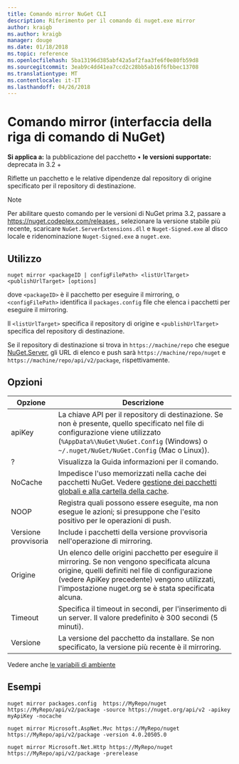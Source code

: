 ```yaml
---
title: Comando mirror NuGet CLI
description: Riferimento per il comando di nuget.exe mirror
author: kraigb
ms.author: kraigb
manager: douge
ms.date: 01/18/2018
ms.topic: reference
ms.openlocfilehash: 5ba13196d385abf42a5af2faa3fe6f0e80fb59d8
ms.sourcegitcommit: 3eab9c4dd41ea7ccd2c28bb5ab16f6fbbec13708
ms.translationtype: MT
ms.contentlocale: it-IT
ms.lasthandoff: 04/26/2018
---
```

# <a name="mirror-command-nuget-cli"></a>Comando mirror (interfaccia della riga di comando di NuGet)

**Si applica a:** la pubblicazione del pacchetto &bullet; **le versioni supportate:** deprecata in 3.2 +

Riflette un pacchetto e le relative dipendenze dal repository di origine specificato per il repository di destinazione.

> [!NOTE]
> Per abilitare questo comando per le versioni di NuGet prima 3.2, passare a [ https://nuget.codeplex.com/releases ](https://nuget.codeplex.com/releases), selezionare la versione stabile più recente, scaricare `NuGet.ServerExtensions.dll` e `Nuget-Signed.exe` al disco locale e ridenominazione `Nuget-Signed.exe` a `nuget.exe`.

## <a name="usage"></a>Utilizzo

```cli
nuget mirror <packageID | configFilePath> <listUrlTarget> <publishUrlTarget> [options]
```

dove `<packageID>` è il pacchetto per eseguire il mirroring, o `<configFilePath>` identifica il `packages.config` file che elenca i pacchetti per eseguire il mirroring.

Il `<listUrlTarget>` specifica il repository di origine e `<publishUrlTarget>` specifica del repository di destinazione.

Se il repository di destinazione si trova in `https://machine/repo` che esegue [NuGet.Server](../hosting-packages/nuget-server.md), gli URL di elenco e push sarà `https://machine/repo/nuget` e `https://machine/repo/api/v2/package`, rispettivamente.

## <a name="options"></a>Opzioni

| Opzione | Descrizione |
| --- | --- |
| apiKey | La chiave API per il repository di destinazione. Se non è presente, quello specificato nel file di configurazione viene utilizzato (`%AppData%\NuGet\NuGet.Config` (Windows) o `~/.nuget/NuGet/NuGet.Config` (Mac o Linux)). |
| ? | Visualizza la Guida informazioni per il comando. |
| NoCache | Impedisce l'uso memorizzati nella cache dei pacchetti NuGet. Vedere [gestione dei pacchetti globali e alla cartella della cache](../consume-packages/managing-the-global-packages-and-cache-folders.md). |
| NOOP | Registra quali possono essere eseguite, ma non esegue le azioni; si presuppone che l'esito positivo per le operazioni di push. |
| Versione provvisoria | Include i pacchetti della versione provvisoria nell'operazione di mirroring. |
| Origine | Un elenco delle origini pacchetto per eseguire il mirroring. Se non vengono specificata alcuna origine, quelli definiti nel file di configurazione (vedere ApiKey precedente) vengono utilizzati, l'impostazione nuget.org se è stata specificata alcuna. |
| Timeout | Specifica il timeout in secondi, per l'inserimento di un server. Il valore predefinito è 300 secondi (5 minuti). |
| Versione | La versione del pacchetto da installare. Se non specificato, la versione più recente è il mirroring. |

Vedere anche [le variabili di ambiente](cli-ref-environment-variables.md)

## <a name="examples"></a>Esempi

```cli
nuget mirror packages.config  https://MyRepo/nuget https://MyRepo/api/v2/package -source https://nuget.org/api/v2 -apikey myApiKey -nocache

nuget mirror Microsoft.AspNet.Mvc https://MyRepo/nuget https://MyRepo/api/v2/package -version 4.0.20505.0

nuget mirror Microsoft.Net.Http https://MyRepo/nuget https://MyRepo/api/v2/package -prerelease
```
